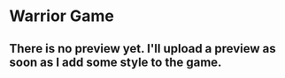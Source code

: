 # Warrior Game

## There is no preview yet. I'll upload a preview as soon as I add some style to the game.
